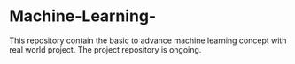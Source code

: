 # Machine-Learning-
This repository contain the basic to advance machine learning concept with real world project. The project repository is ongoing.
